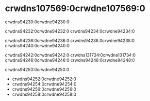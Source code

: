 # crwdns107569:0crwdne107569:0

<p class="description">crwdns94230:0crwdne94230:0</p>

crwdns94232:0crwdne94232:0 crwdns94234:0crwdne94234:0

crwdns94236:0crwdne94236:0 crwdns94238:0crwdne94238:0 crwdns94240:0crwdne94240:0

crwdns94242:0crwdne94242:0 crwdns131734:0crwdne131734:0 crwdns94246:0crwdne94246:0 crwdns94248:0crwdne94248:0

crwdns94250:0crwdne94250:0

- crwdns94252:0crwdne94252:0
- crwdns94254:0crwdne94254:0
- crwdns94256:0crwdne94256:0
- crwdns94258:0crwdne94258:0